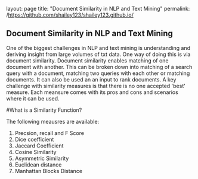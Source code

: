 layout: page
title: "Document Similarity in NLP and Text Mining"
permalink: /https://github.com/shailey123/shailey123.github.io/
## Document Similarity in NLP and Text Mining
One of the biggest challenges in NLP and text mining is understanding and deriving insight from large volumes of txt data. One way of doing this is via document similarity. Document similarity enables matching of one document with another. This can be broken down into matching of a search query with a document, matching two queries with each other or matching documents. It can also be used an an input to rank documents. A key challenge with similarity measures is that there is no one accepted 'best' measure. Each meansure comes with its pros and cons and scenarios where it can be used. 

#What is a Similarity Function?


The following meausres are available:

1. Precsion, recall and F Score
2. Dice coefficient
3. Jaccard Coefficient
4. Cosine Similarity
5. Asymmetric Similarity
6. Euclidean distance
7. Manhattan Blocks Distance 
